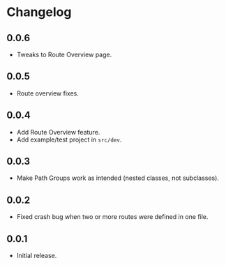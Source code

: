 # Changelog
## 0.0.6
- Tweaks to Route Overview page.

## 0.0.5
- Route overview fixes.

## 0.0.4
- Add Route Overview feature.
- Add example/test project in `src/dev`.

## 0.0.3
- Make Path Groups work as intended (nested classes, not subclasses).

## 0.0.2
- Fixed crash bug when two or more routes were defined in one file.

## 0.0.1
- Initial release.